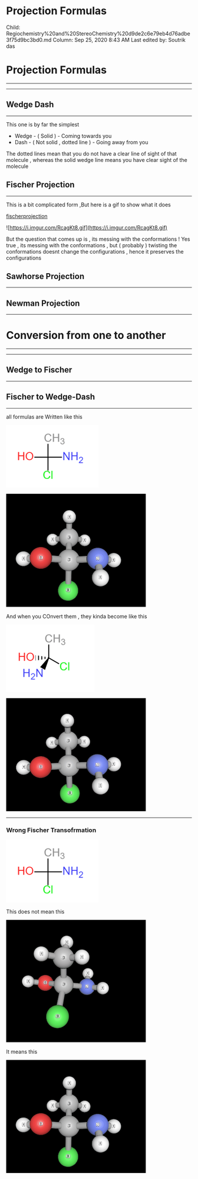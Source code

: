 # Projection Formulas

Child: Regiochemistry%20and%20StereoChemistry%20d9de2c6e79eb4d76adbe3f75d9bc3bd0.md
Column: Sep 25, 2020 8:43 AM
Last edited by: Soutrik das

# Projection Formulas

---

---

## Wedge Dash

---

This one is by far the simplest 

- Wedge - ( Solid ) - Coming towards you
- Dash - ( Not solid , dotted line ) - Going away from you

The dotted lines mean that you do not have a clear line of sight of that molecule , whereas the solid wedge line means you have clear sight of the molecule 

## Fischer Projection

---

This is a bit complicated form ,But here is a gif to show what it does 

[fischerprojection](https://ibb.co/MGPVjLM)

![https://i.imgur.com/RcagKt8.gif](https://i.imgur.com/RcagKt8.gif)

But the question that comes up is , its messing with the conformations ! Yes true  , its messing with the conformations , but ( probably ) twisting the conformations doesnt change the configurations , hence it preserves the configurations 

## Sawhorse Projection

---

## Newman Projection

---

# Conversion from one to another

---

---

## Wedge to Fischer

---

## Fischer to Wedge-Dash

---

all formulas are Written like this 

![Projection%20Formulas%20bfd5d251a3e749a6b197a25f05fee687/Untitled.png](Projection%20Formulas%20bfd5d251a3e749a6b197a25f05fee687/Untitled.png)

![Projection%20Formulas%20bfd5d251a3e749a6b197a25f05fee687/all.gif](Projection%20Formulas%20bfd5d251a3e749a6b197a25f05fee687/all.gif)

And when you COnvert them , they kinda become like this 

![Projection%20Formulas%20bfd5d251a3e749a6b197a25f05fee687/Untitled%201.png](Projection%20Formulas%20bfd5d251a3e749a6b197a25f05fee687/Untitled%201.png)

![Projection%20Formulas%20bfd5d251a3e749a6b197a25f05fee687/lolol.gif](Projection%20Formulas%20bfd5d251a3e749a6b197a25f05fee687/lolol.gif)

---

### Wrong Fischer Transofrmation

![Projection%20Formulas%20bfd5d251a3e749a6b197a25f05fee687/Untitled.png](Projection%20Formulas%20bfd5d251a3e749a6b197a25f05fee687/Untitled.png)

This does not mean this 

![Projection%20Formulas%20bfd5d251a3e749a6b197a25f05fee687/1.gif](Projection%20Formulas%20bfd5d251a3e749a6b197a25f05fee687/1.gif)

It means this 

![Projection%20Formulas%20bfd5d251a3e749a6b197a25f05fee687/all.gif](Projection%20Formulas%20bfd5d251a3e749a6b197a25f05fee687/all.gif)